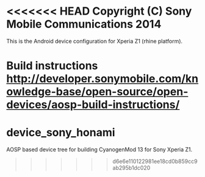 <<<<<<< HEAD
Copyright (C) Sony Mobile Communications 2014
=============================================

This is the Android device configuration for Xperia Z1 (rhine platform).

Build instructions
http://developer.sonymobile.com/knowledge-base/open-source/open-devices/aosp-build-instructions/
=======
# device_sony_honami
AOSP based device tree for building CyanogenMod 13 for Sony Xperia Z1.

>>>>>>> d6e6e110122981ee18cd0b859cc9ab295b1dc020
